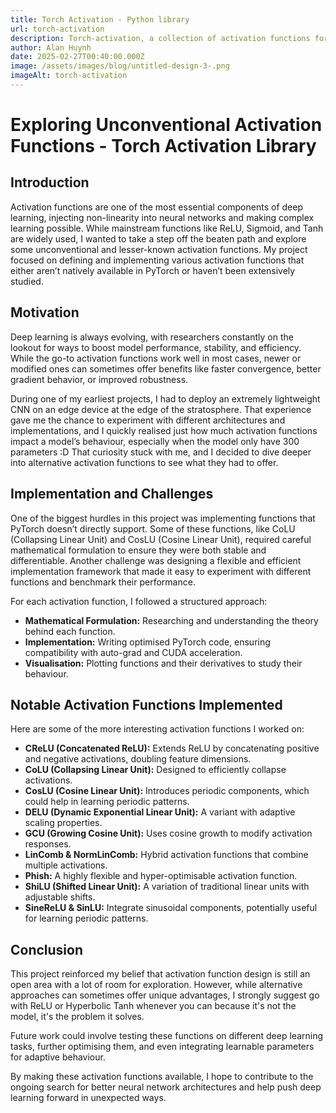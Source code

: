 ```yaml
---
title: Torch Activation - Python library
url: torch-activation
description: Torch-activation, a collection of activation functions for PyTorch library
author: Alan Huynh
date: 2025-02-27T00:40:00.000Z
image: /assets/images/blog/untitled-design-3-.png
imageAlt: torch-activation
---
```

# Exploring Unconventional Activation Functions - Torch Activation Library

## Introduction

Activation functions are one of the most essential components of deep learning, injecting non-linearity into neural networks and making complex learning possible. While mainstream functions like ReLU, Sigmoid, and Tanh are widely used, I wanted to take a step off the beaten path and explore some unconventional and lesser-known activation functions. My project focused on defining and implementing various activation functions that either aren’t natively available in PyTorch or haven’t been extensively studied.

## Motivation

Deep learning is always evolving, with researchers constantly on the lookout for ways to boost model performance, stability, and efficiency. While the go-to activation functions work well in most cases, newer or modified ones can sometimes offer benefits like faster convergence, better gradient behavior, or improved robustness.

During one of my earliest projects, I had to deploy an extremely lightweight CNN on an edge device at the edge of the stratosphere. That experience gave me the chance to experiment with different architectures and implementations, and I quickly realised just how much activation functions impact a model’s behaviour, especially when the model only have 300 parameters :D That curiosity stuck with me, and I decided to dive deeper into alternative activation functions to see what they had to offer.

## Implementation and Challenges

One of the biggest hurdles in this project was implementing functions that PyTorch doesn’t directly support. Some of these functions, like CoLU (Collapsing Linear Unit) and CosLU (Cosine Linear Unit), required careful mathematical formulation to ensure they were both stable and differentiable. Another challenge was designing a flexible and efficient implementation framework that made it easy to experiment with different functions and benchmark their performance.

For each activation function, I followed a structured approach:

* **Mathematical Formulation:** Researching and understanding the theory behind each function.
* **Implementation:** Writing optimised PyTorch code, ensuring compatibility with auto-grad and CUDA acceleration.
* **Visualisation:** Plotting functions and their derivatives to study their behaviour. 

## Notable Activation Functions Implemented

Here are some of the more interesting activation functions I worked on:

* **CReLU (Concatenated ReLU):** Extends ReLU by concatenating positive and negative activations, doubling feature dimensions.
* **CoLU (Collapsing Linear Unit):** Designed to efficiently collapse activations.
* **CosLU (Cosine Linear Unit):** Introduces periodic components, which could help in learning periodic patterns.
* **DELU (Dynamic Exponential Linear Unit):** A variant with adaptive scaling properties.
* **GCU (Growing Cosine Unit):** Uses cosine growth to modify activation responses.
* **LinComb & NormLinComb:** Hybrid activation functions that combine multiple activations.
* **Phish:** A highly flexible and hyper-optimisable activation function.
* **ShiLU (Shifted Linear Unit):** A variation of traditional linear units with adjustable shifts.
* **SineReLU & SinLU:** Integrate sinusoidal components, potentially useful for learning periodic patterns.

## Conclusion

This project reinforced my belief that activation function design is still an open area with a lot of room for exploration. However, while alternative approaches can sometimes offer unique advantages, I strongly suggest go with ReLU or Hyperbolic Tanh whenever you can because it's not the model, it's the problem it solves.

Future work could involve testing these functions on different deep learning tasks, further optimising them, and even integrating learnable parameters for adaptive behaviour.

By making these activation functions available, I hope to contribute to the ongoing search for better neural network architectures and help push deep learning forward in unexpected ways.
